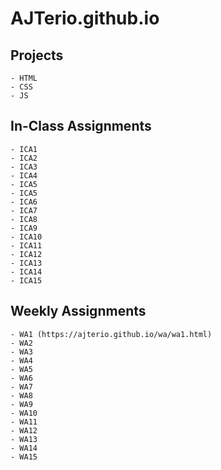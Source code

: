 # AJTerio.github.io

## Projects
```
- HTML
- CSS
- JS
```

## In-Class Assignments
```
- ICA1
- ICA2
- ICA3
- ICA4
- ICA5
- ICA5
- ICA6
- ICA7
- ICA8
- ICA9
- ICA10
- ICA11
- ICA12
- ICA13
- ICA14
- ICA15
```

## Weekly Assignments
```
- WA1 (https://ajterio.github.io/wa/wa1.html)
- WA2
- WA3
- WA4
- WA5
- WA6
- WA7
- WA8
- WA9
- WA10
- WA11
- WA12
- WA13
- WA14
- WA15
```